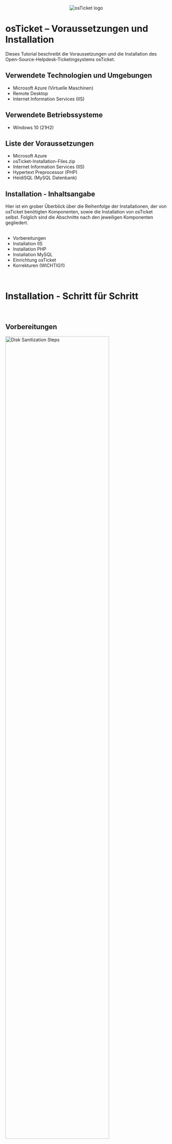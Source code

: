 <p align="center">
<img src="https://i.imgur.com/Clzj7Xs.png" alt="osTicket logo"/>
</p>

<h1>osTicket – Voraussetzungen und Installation</h1>
Dieses Tutorial beschreibt die Voraussetzungen und die Installation des Open-Source-Helpdesk-Ticketingsystems osTicket.<br />



<h2>Verwendete Technologien und Umgebungen</h2>

- Microsoft Azure (Virtuelle Maschinen)
- Remote Desktop
- Internet Information Services (IIS)



<h2>Verwendete Betriebssysteme</h2>

- Windows 10</b> (21H2)



<h2>Liste der Voraussetzungen</h2>

- Microsoft Azure
- osTicket-Installation-Files.zip
- Internet Information Services (IIS)
- Hypertext Preprocessor (PHP)
- HeidiSQL (MySQL Datenbank)



<h2>Installation - Inhaltsangabe</h2>
Hier ist ein grober Überblick über die Reihenfolge der Installationen, der von osTicket benötigten Komponenten, sowie die Installation von osTicket selbst. Folglich sind die Abschnitte nach den jeweiligen Komponenten gegliedert.
<br />
<br />

- Vorbereitungen
- Installation IIS
- Installation PHP
- Installation MySQL
- Einrichtung osTicket
- Korrekturen (WICHTIG!!)

<br />



<h1>Installation - Schritt für Schritt</h1>
<br />


<h2>Vorbereitungen</h2>

<p>
<img src="https://i.imgur.com/DJmEXEB.png" height="80%" width="80%" alt="Disk Sanitization Steps"/>
</p>
<p>
Lorem ipsum dolor sit amet, consectetur adipiscing elit, sed do eiusmod tempor incididunt ut labore et dolore magna aliqua. Ut enim ad minim veniam, quis nostrud exercitation ullamco laboris nisi ut aliquip ex ea commodo consequat. Duis aute irure dolor in reprehenderit in voluptate velit esse cillum dolore eu fugiat nulla pariatur.
</p>
<br />



<h2>Installation IIS</h2>

<p>
<img src="https://i.imgur.com/DJmEXEB.png" height="80%" width="80%" alt="Disk Sanitization Steps"/>
</p>
<p>
Lorem ipsum dolor sit amet, consectetur adipiscing elit, sed do eiusmod tempor incididunt ut labore et dolore magna aliqua. Ut enim ad minim veniam, quis nostrud exercitation ullamco laboris nisi ut aliquip ex ea commodo consequat. Duis aute irure dolor in reprehenderit in voluptate velit esse cillum dolore eu fugiat nulla pariatur.
</p>
<br />



<h2>Installation PHP</h2>

<p>
<img src="https://i.imgur.com/DJmEXEB.png" height="80%" width="80%" alt="Disk Sanitization Steps"/>
</p>
<p>
Lorem ipsum dolor sit amet, consectetur adipiscing elit, sed do eiusmod tempor incididunt ut labore et dolore magna aliqua. Ut enim ad minim veniam, quis nostrud exercitation ullamco laboris nisi ut aliquip ex ea commodo consequat. Duis aute irure dolor in reprehenderit in voluptate velit esse cillum dolore eu fugiat nulla pariatur.
</p>
<br />



<h2>Installation MySQL</h2>

<p>
<img src="https://i.imgur.com/DJmEXEB.png" height="80%" width="80%" alt="Disk Sanitization Steps"/>
</p>
<p>
Lorem ipsum dolor sit amet, consectetur adipiscing elit, sed do eiusmod tempor incididunt ut labore et dolore magna aliqua. Ut enim ad minim veniam, quis nostrud exercitation ullamco laboris nisi ut aliquip ex ea commodo consequat. Duis aute irure dolor in reprehenderit in voluptate velit esse cillum dolore eu fugiat nulla pariatur.
</p>
<br />



<h2>Einrichtung osTicket</h2>

<p>
<img src="https://i.imgur.com/DJmEXEB.png" height="80%" width="80%" alt="Disk Sanitization Steps"/>
</p>
<p>
Lorem ipsum dolor sit amet, consectetur adipiscing elit, sed do eiusmod tempor incididunt ut labore et dolore magna aliqua. Ut enim ad minim veniam, quis nostrud exercitation ullamco laboris nisi ut aliquip ex ea commodo consequat. Duis aute irure dolor in reprehenderit in voluptate velit esse cillum dolore eu fugiat nulla pariatur.
</p>
<br />



<h2>Korrekturen</h2>

<p>
<img src="https://i.imgur.com/DJmEXEB.png" height="80%" width="80%" alt="Disk Sanitization Steps"/>
</p>
<p>
Lorem ipsum dolor sit amet, consectetur adipiscing elit, sed do eiusmod tempor incididunt ut labore et dolore magna aliqua. Ut enim ad minim veniam, quis nostrud exercitation ullamco laboris nisi ut aliquip ex ea commodo consequat. Duis aute irure dolor in reprehenderit in voluptate velit esse cillum dolore eu fugiat nulla pariatur.
</p>
<br />
